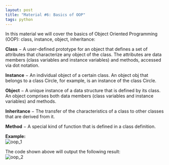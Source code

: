 ```yaml
---
layout: post
title: "Material #6: Basics of OOP"
tags: python
---
```

In this material we will cover the basics of Object Oriented Programming (OOP): class, instance, object, inheritance:

**Class** − A user-defined prototype for an object that defines a set of attributes that characterize any object of the class. The attributes are data members (class variables and instance variables) and methods, accessed via dot notation.

**Instance** − An individual object of a certain class. An object obj that belongs to a class Circle, for example, is an instance of the class Circle.

**Object** − A unique instance of a data structure that is defined by its class. An object comprises both data members (class variables and instance variables) and methods.

**Inheritance** − The transfer of the characteristics of a class to other classes that are derived from it.

**Method** − A special kind of function that is defined in a class definition.

**Example:**\
![oop_1](https://user-images.githubusercontent.com/22170799/113642548-c3d27380-9688-11eb-8b2a-415b08f3ca89.png)

The code shown above will output the following result:\
![oop_2](https://user-images.githubusercontent.com/22170799/113642578-d64cad00-9688-11eb-809a-8b827aece3d6.png)
